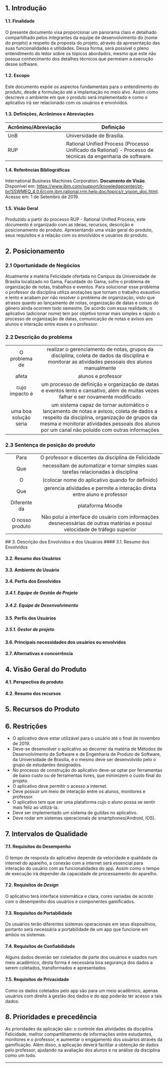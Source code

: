 ## 1. Introdução
#### 1.1. Finalidade
O presente documento visa proporcionar um panorama claro e detalhado compartilhado pelos integrantes da equipe de desenvolvimento do (nome do projeto) a respeito da proposta do projeto, através da apresentação das suas funcionalidades e utilidades. Dessa forma, será possível o pleno entendimento do leitor sobre os tópicos abordados, mesmo que este não possua conhecimento dos detalhes técnicos que permeiam a execução desse software. 

#### 1.2. Escopo
Este documento expõe os aspectos fundamentais para o entendimento do produto, desde a formulação até a implantação no meio alvo. Assim como descreve o ambiente em que o produto será implementado e como o aplicativo irá ser relacionado com os usuários e envolvidos. 

#### 1.3. Definições, Acrônimos e Abreviações

**Acrônimo/Abreviação** | **Definição**
------------------------|-------------------
UnB | Universidade de Brasília.
RUP | Rational Unified Process (Processo Unificado da Rational) - Processo de técnicas da engenharia de software.

#### 1.4. Referências Bibliográficas
International Business Machines Corporation. **Documento de Visão**. Disponível em: https://www.ibm.com/support/knowledgecenter/pt-br/SSWMEQ_4.0.6/com.ibm.rational.rrm.help.doc/topics/r_vision_doc.html. Acesso em: 1 de Setembro de 2019.

#### 1.5. Visão Geral
Produzido a partir do processo RUP - Rational Unified Process, este documento é organizado com as ideias, recursos, descrição e posicionamento do produto. Apresentando uma visão geral do produto, seus requisitos e a relação com os envolvidos e usuários do produto.

<h2>2. Posicionamento</h2>

<h3>2.1 Oportunidade de Negócios</h3>
Atualmente a matéria Felicidade ofertada no Campus da Universidade de Brasília localizado no Gama, Faculdade do Gama, sofre o problema de organização de notas, trabalhos e eventos. Para solucionar esse problema o professor da disciplina utiliza anotações que tornam o trabalho exaustivo e lento e acabam por não resolver o problema de organização, visto que atrasos quanto ao lançamento de notas, organização de datas e coisas do gênero ainda ocorrem todo semestre. De acordo com essa realidade, o aplicativo (adicionar nome) tem por objetivo tornar mais simples e rápido o processo de organização de datas, comunicação de notas e avisos aos alunos e interação entre esses e o professor.


<h3>2.2 Descrição do problema</h3>
<table>
<tr><td style="text-align: center;"> O problema de         </td><td style="text-align: center;"> realizar o gerenciamento de notas, grupos da disciplina, coleta de dados da disciplina e monitorar as atividades pessoais dos alunos manualmente                                                                                          </td></tr>
<tr><td style="text-align: center;"> afeta                 </td><td style="text-align: center;"><center> alunos e professor                                                                                                                                                                                                                        </td></tr>
<tr><td style="text-align: center;">cujo impacto é        </td><td style="text-align: center;"> um processo de definição e organização de datas e eventos lento e cansativo, além de muitas vezes falhar e ser novamente modificado</td></tr>
<tr><td style="text-align: center;"> uma boa solução seria </td><td style="text-align: center;"> um sistema capaz de tornar automático o lançamento de notas e avisos, coleta de dados a respeito da disciplina, organização de grupos da mesma e monitorar atividades pessoais dos alunos por um canal não poluído com outras informações </td></tr>
</table>
<h3>2.3 Sentença de posição do produto</h3>
<table>
<tr><td style="text-align: center;"> Para            </td><td style="text-align: center;"> O professor e discentes da disciplina de Felicidade                                                                        </td></tr>
<tr><td style="text-align: center;"> Que             </td><td style="text-align: center;"> necessitam de automatizar e tornar simples suas tarefas relacionadas à disciplina                                          </td></tr>
<tr><td style="text-align: center;"> O               </td><td style="text-align: center;"> (colocar nome do aplicativo quando for definido)                                                                           </td></tr>
<tr><td style="text-align: center;"> Que             </td><td style="text-align: center;"> gerencia atividades e permite a interação direta entre aluno e professor</td>                                                   </tr>
<tr><td style="text-align: center;"> Diferente da</td>    <td style="text-align: center;"> plataforma Moodle</td></tr>                                                                                          
<tr><td style="text-align: center;"> O nosso produto </td><td style="text-align: center;"> Não polui a interface do usuário com informações desnecessárias de outras matérias e possui velocidade de tráfego superior </td></tr>
</table>
## 3. Descrição dos Envolvidos e dos Usuários
#### 3.1. Resumo dos Envolvidos

#### 3.2. Resumo dos Usuários

#### 3.3. Ambiente do Usuário

#### 3.4. Perfis dos Envolvidos
##### 3.4.1. Equipe de Gestão de Projeto

##### 3.4.2. Equipe de Desenvolvimento

#### 3.5. Perfis dos Usuários
##### 3.5.1. Gestor de projeto


#### 3.6. Principais necessidades dos usuários ou envolvidos
#### 3.7. Alternativas e concorrência

## 4. Visão Geral do Produto
#### 4.1. Perspectiva do produto

#### 4.2. Resumo dos recursos

## 5. Recursos do Produto

## 6. Restrições
- O aplicativo deve estar utilizável para o usuário até o final de novembro de 2019.
- Deve-se desenvolver o aplicativo ao decorrer da matéria de Métodos de Desenvolvimento de Software e de Engenharia de Produto de Software, da Universidade de Brasília, é o mesmo deve ser desenvolvido pelo o grupo de estudantes designados.
- No processo de construção do aplicativo deve-se optar por ferramentas de baixo custo ou de ferramentas livres, que minimizem o custo final do projeto.
- O aplicativo deve permitir o acesso a internet.
- Deve possuir um meio de interação entre os alunos, monitores e professor.
- O aplicativo tem que ser uma plataforma cujo o aluno possa se sentir mais feliz ao utilizá-la.
- Deve ser implementado um sistema de guildas no aplicativo.
- Deve rodar em sistemas operacionais de smartphones(Android, IOS).


	
## 7. Intervalos de Qualidade
#### 7.1. Requisitos do Desempenho
O tempo de resposta do aplicativo depende da velocidade e qualidade da internet do aparelho, a conexão com a internet será essencial para interação do usuário com as funcionalidades do app. Assim como o tempo de execução irá depender da capacidade de processamento do aparelho.
#### 7.2. Requisitos de _Design_
O aplicativo terá interface sistemática e clara, cores variadas de acordo com o desempenho dos usuários e componentes gamificados.
#### 7.3. Requisitos de Portabilidade
Os usuários terão diferentes sistemas operacionais em seus dispositivos, portanto será necessária a portabilidade de um app que funcione em ambos os sistemas.
#### 7.4. Requisitos de Confiabilidade
Alguns dados deverão ser coletados de parte dos usuários e usados num meio acadêmico, desta forma é necessária boa segurança dos dados a serem coletados, transformados e apresentados.
#### 7.5. Requisitos de Privacidade
Como os dados coletados pelo app são para um meio acadêmico, apenas usuários com direito à gestão dos dados e do app poderão ter acesso a tais dados.

## 8. Prioridades e precedência
As prioridades da aplicação são: o controle das atividades da disciplina Felicidade, melhor compartilhamento de informações entre estudantes, monitores e o professor, e aumentar o engajamento dos usuários através da gamificação. Além disso, a aplicação deverá facilitar a obtenção de dados pelo professor, ajudando na avaliação dos alunos e na análise da disciplina como um todo.


***
